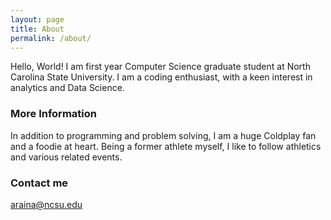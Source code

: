 ```yaml
---
layout: page
title: About
permalink: /about/
---
```


Hello, World!
I am first year Computer Science graduate student at North Carolina State University. I am a coding enthusiast, with a keen interest in
analytics and Data Science.

### More Information

In addition to programming and problem solving, I am a huge Coldplay fan and a foodie at heart. Being a former athlete myself, I like to follow athletics and various related events.

### Contact me

[araina@ncsu.edu](araina@ncsu.edu)